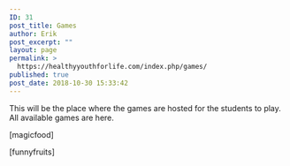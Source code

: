 ```yaml
---
ID: 31
post_title: Games
author: Erik
post_excerpt: ""
layout: page
permalink: >
  https://healthyyouthforlife.com/index.php/games/
published: true
post_date: 2018-10-30 15:33:42
---
```

This will be the place where the games are hosted for the students to play. All available games are here.

[magicfood]


 [funnyfruits]